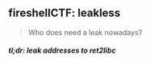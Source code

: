 ## fireshellCTF: leakless
> Who does need a leak nowadays?

##### *tl;dr: leak addresses to ret2libc*
